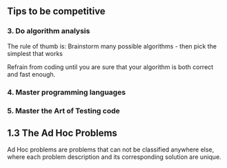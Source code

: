 ## Tips to be competitive

### 3. Do algorithm analysis

The rule of thumb is: Brainstorm many possible algorithms - then pick the simplest that works

Refrain from coding until you are sure that your algorithm is both correct and fast enough.

### 4. Master programming languages

### 5. Master the Art of Testing code

## 1.3 The Ad Hoc Problems

Ad Hoc problems are problems that can not be classified anywhere else, where each problem description
and its corresponding solution are unique.
